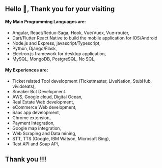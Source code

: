## Hello 👋, Thank you for your visiting
#### My Main Programming Languages are:
 - Angular, React/Redux-Saga, Hook, Vue/Vuex, Vue-router,
 - Dart/Flutter React Native to build the mobile application for IOS/Android
 - Node.js and Express, javascript/Typescript,
 - Python, Django/Flask,
 - Electron.js framework for desktop application,
 - MySQL, MongoDB, PostgreSQL, No SQL,
#### My Experiences are:
 - Ticket related Tool development (Ticketmaster, LiveNation, StubHub, vividseats),
 - Sneaker Bot Development.
 - AWS, Google cloud, Digital Ocean,
 - Real Estate Web development,
 - eCommerce Web development,
 - Saas app development,
 - Chrome extension,
 - Payment Integration,
 - Google map integration,
 - Web Scraping and Data mining,
 - STT, TTS (Google, IBM Watson, Microsoft Bing),
 - Rest API and Soap API,

## Thank you  !!!
<!-- [![Github stats](https://github-readme-stats.vercel.app/api?username=skwsccss&theme=highcontrast&show_icons=true&count_private=true&include_all_commits=true)](https://github.com/skwsccss?tab=repositories) -->
<!--
[![My GitHub Language Stats](https://github-readme-stats.vercel.app/api/top-langs/?username=skwsccss&layout=compact&langs_count=20&theme=highcontrast)](https://github.com/skwsccss?tab=repositories)
<!--
[![willianrod's wakatime stats](https://github-readme-stats.vercel.app/api/wakatime?username=@skw&theme=highcontrast)](https://wakatime.com/leaders)

**skwsccss/skwsccss** is a ✨ _special_ ✨ repository because its `README.md` (this file) appears on your GitHub profile.

Here are some ideas to get you started:

- 🔭 I’m currently working on ...
- 🌱 I’m currently learning ...
- 👯 I’m looking to collaborate on ...
- 🤔 I’m looking for help with ...
- 💬 Ask me about ...
- 📫 How to reach me: ...
- 😄 Pronouns: ...
- ⚡ Fun fact: ...
-->

